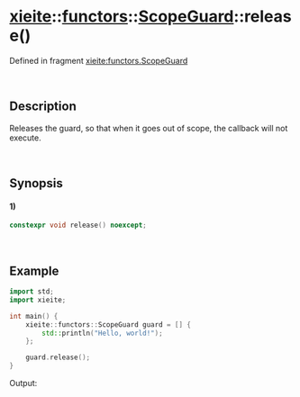 # [xieite](../../../../../xieite.md)\:\:[functors](../../../../../functors.md)\:\:[ScopeGuard](../../../scope_guard.md)\:\:release\(\)
Defined in fragment [xieite:functors.ScopeGuard](../../../../../../src/functors/scope_guard.cpp)

&nbsp;

## Description
Releases the guard, so that when it goes out of scope, the callback will not execute.

&nbsp;

## Synopsis
#### 1)
```cpp
constexpr void release() noexcept;
```

&nbsp;

## Example
```cpp
import std;
import xieite;

int main() {
    xieite::functors::ScopeGuard guard = [] {
        std::println("Hello, world!");
    };

    guard.release();
}
```
Output:
```
```
